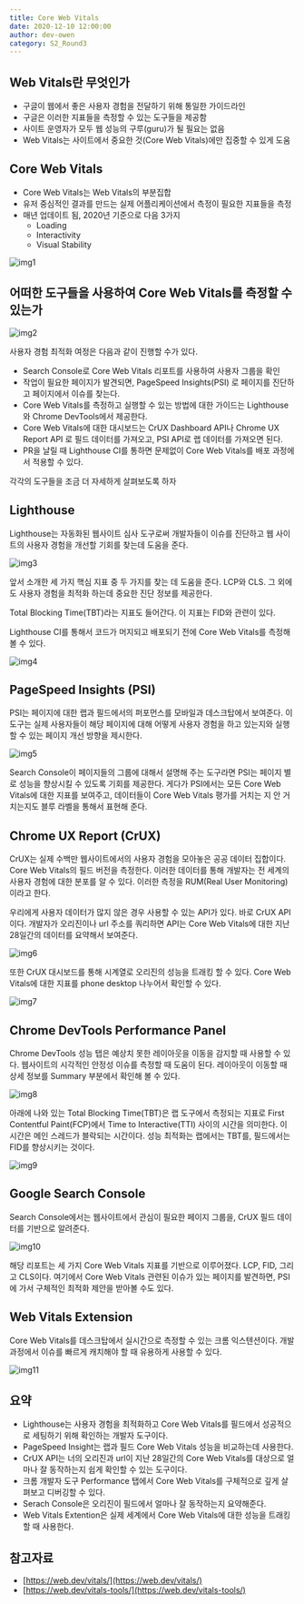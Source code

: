 ```yaml
---
title: Core Web Vitals
date: 2020-12-10 12:00:00
author: dev-owen
category: S2_Round3
---
```


## Web Vitals란 무엇인가

- 구글이 웹에서 좋은 사용자 경험을 전달하기 위해 통일한 가이드라인
- 구글은 이러한 지표들을 측정할 수 있는 도구들을 제공함
- 사이트 운영자가 모두 웹 성능의 구루(guru)가 될 필요는 없음
- Web Vitals는 사이트에서 중요한 것(Core Web Vitals)에만 집중할 수 있게 도움

## Core Web Vitals

- Core Web Vitals는 Web Vitals의 부분집합
- 유저 중심적인 결과를 만드는 실제 어플리케이션에서 측정이 필요한 지표들을 측정
- 매년 업데이트 됨, 2020년 기준으로 다음 3가지
    - Loading
    - Interactivity
    - Visual Stability

![img1](https://i2.wp.com/samuelschmitt.com/wp-content/uploads/2020/06/lcp-fid-cls.png?w=792&ssl=1)

## 어떠한 도구들을 사용하여 Core Web Vitals를 측정할 수 있는가

![img2](https://webdev.imgix.net/vitals-tools/Vitals-Tools1.png)

사용자 경험 최적화 여정은 다음과 같이 진행할 수가 있다.

- Search Console로 Core Web Vitals 리포트를 사용하여 사용자 그룹을 확인
- 작업이 필요한 페이지가 발견되면, PageSpeed Insights(PSI) 로 페이지를 진단하고 페이지에서 이슈를 찾는다.
- Core Web Vitals를 측정하고 실행할 수 있는 방법에 대한 가이드는 Lighthouse와 Chrome DevTools에서 제공한다.
- Core Web Vitals에 대한 대시보드는 CrUX Dashboard API나 Chrome UX Report API 로 필드 데이터를 가져오고, PSI API로 랩 데이터를 가져오면 된다.
- PR을 날릴 때 Lighthouse CI를 통하면 문제없이 Core Web Vitals를 배포 과정에서 적용할 수 있다.

각각의 도구들을 조금 더 자세하게 살펴보도록 하자

## Lighthouse

Lighthouse는 자동화된 웹사이트 심사 도구로써 개발자들이 이슈를 진단하고 웹 사이트의 사용자 경험을 개선할 기회를 찾는데 도움을 준다.

![img3](https://webdev.imgix.net/vitals-tools/lighthouse.png)

앞서 소개한 세 가지 핵심 지표 중 두 가지를 찾는 데 도움을 준다. LCP와 CLS. 그 외에도 사용자 경험을 최적화 하는데 중요한 진단 정보를 제공한다.

Total Blocking Time(TBT)라는 지표도 들어간다. 이 지표는 FID와 관련이 있다.

Lighthouse CI를 통해서 코드가 머지되고 배포되기 전에 Core Web Vitals를 측정해 볼 수 있다.

![img4](https://webdev.imgix.net/vitals-tools/lhci.png)

## PageSpeed Insights (PSI)

PSI는 페이지에 대한 랩과 필드에서의 퍼포먼스를 모바일과 데스크탑에서 보여준다. 이 도구는 실제 사용자들이 해당 페이지에 대해 어떻게 사용자 경험을 하고 있는지와 실행할 수 있는 페이지 개선 방향을 제시한다.

![img5](https://webdev.imgix.net/vitals-tools/pagespeed.png)

Search Console이 페이지들의 그룹에 대해서 설명해 주는 도구라면 PSI는 페이지 별로 성능을 향상시킬 수 있도록 기회를 제공한다. 게다가 PSI에서는 모든 Core Web Vitals에 대한 지표를 보여주고, 데이터들이 Core Web Vitals 평가를 거치는 지 안 거치는지도 블루 라벨을 통해서 표현해 준다.

## Chrome UX Report (CrUX)

CrUX는 실제 수백만 웹사이트에서의 사용자 경험을 모아놓은 공공 데이터 집합이다. Core Web Vitals의 필드 버전을 측정한다. 이러한 데이터를 통해 개발자는 전 세계의 사용자 경험에 대한 분포를 알 수 있다. 이러한 측정을 RUM(Real User Monitoring) 이라고 한다.

우리에게 사용자 데이터가 많지 않은 경우 사용할 수 있는 API가 있다. 바로 CrUX API이다. 개발자가 오리진이나 url 주소를 쿼리하면 API는 Core Web Vitals에 대한 지난 28일간의 데이터를 요약해서 보여준다.

![img6](https://webdev.imgix.net/vitals-tools/Vitals-Tools5.png)

또한 CrUX 대시보드를 통해 시계열로 오리진의 성능을 트래킹 할 수 있다. Core Web Vitals에 대한 지표를 phone desktop 나누어서 확인할 수 있다.

![img7](https://webdev.imgix.net/vitals-tools/crux-dashboard.png)

## Chrome DevTools Performance Panel

Chrome DevTools 성능 탭은 예상치 못한 레이아웃을 이동을 감지할 때 사용할 수 있다. 웹사이트의 시각적인 안정성 이슈를 측정할 때 도움이 된다. 레이아웃이 이동할 때 상세 정보를 Summary 부분에서 확인해 볼 수 있다.

![img8](https://webdev.imgix.net/vitals-tools/Vitals-Tools7.png)

아래에 나와 있는 Total Blocking Time(TBT)은 랩 도구에서 측정되는 지표로 First Contentful Paint(FCP)에서 Time to Interactive(TTI) 사이의 시간을 의미한다. 이 시간은 메인 스레드가 블락되는 시간이다. 성능 최적화는 랩에서는 TBT를, 필드에서는 FID를 향상시키는 것이다.

![img9](https://webdev.imgix.net/vitals-tools/Vitals-Tools8.png)



## Google Search Console

Search Console에서는 웹사이트에서 관심이 필요한 페이지 그룹을, CrUX 필드 데이터를 기반으로 알려준다.

![img10](https://webdev.imgix.net/vitals-tools/search-console.png)

해당 리포트는 세 가지 Core Web Vitals 지표를 기반으로 이루어졌다. LCP, FID, 그리고 CLS이다. 여기에서 Core Web Vitals 관련된 이슈가 있는 페이지를 발견하면, PSI에 가서 구체적인 최적화 제안을 받아볼 수도 있다.

## Web Vitals Extension

Core Web Vitals를 데스크탑에서 실시간으로 측정할 수 있는 크롬 익스텐션이다. 개발 과정에서 이슈를 빠르게 캐치해야 할 때 유용하게 사용할 수 있다.

![img11](https://webdev.imgix.net/vitals-tools/Vitals-Tools10.png)

## 요약

- Lighthouse는 사용자 경험을 최적화하고 Core Web Vitals를 필드에서 성공적으로 세팅하기 위해 확인하는 개발자 도구이다.
- PageSpeed Insight는 랩과 필드 Core Web Vitals 성능을 비교하는데 사용한다.
- CrUX API는 너의 오리진과 url이 지난 28일간의 Core Web Vitals를 대상으로 얼마나 잘 동작하는지 쉽게 확인할 수 있는 도구이다.
- 크롬 개발자 도구 Performance 탭에서 Core Web Vitals를 구체적으로 깊게 살펴보고 디버깅할 수 있다.
- Serach Console은 오리진이 필드에서 얼마나 잘 동작하는지 요약해준다.
- Web Vitals Extention은 실제 세계에서 Core Web Vitals에 대한 성능을 트래킹할 때 사용한다.

## 참고자료

- [https://web.dev/vitals/](https://web.dev/vitals/)
- [https://web.dev/vitals-tools/](https://web.dev/vitals-tools/)
